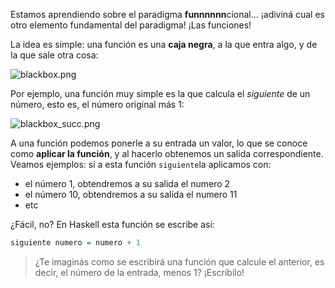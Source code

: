 Estamos aprendiendo sobre el paradigma **funnnnnn**cional... ¡adiviná cual es otro elemento fundamental del paradigma! ¡Las funciones!

La idea es simple: una función es una **caja negra**, a la que entra algo, y de la que sale otra cosa:

![blackbox.png](https://raw.githubusercontent.com/pdep-utn/mumuki-funcional-guia-0/master/images/blackbox.png)

Por ejemplo, una función muy simple es la que calcula el _siguiente_ de un número, esto es, el número original más 1:

![blackbox_succ.png](https://raw.githubusercontent.com/pdep-utn/mumuki-funcional-guia-0/master/images/blackbox_succ.png)

A una función podemos ponerle a su entrada un valor, lo que se conoce como **aplicar la función**, y al hacerlo obtenemos un salida correspondiente. Veamos ejemplos: si a esta función `siguiente`la aplicamos con:

* el número 1, obtendremos a su salida el numero 2
* el número 10, obtendremos a su salida el numero 11
* etc

¿Fácil, no? En Haskell esta función se escribe así:

```haskell
siguiente numero = numero + 1
```

> ¿Te imaginás como se escribirá una función que calcule el anterior, es decir, el número de la entrada, menos 1? ¡Escribilo!
